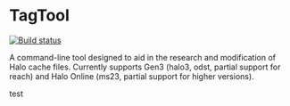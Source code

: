 # TagTool
[![Build status](https://ci.appveyor.com/api/projects/status/1ywqybpcsrh5ec5b/branch/dev?svg=true)](https://ci.appveyor.com/project/Beatthezombie/tagtool-obbr2/branch/dev)

A command-line tool designed to aid in the research and modification of Halo cache files. Currently supports Gen3 (halo3, odst, partial support for reach) and Halo Online (ms23, partial support for higher versions).

test
